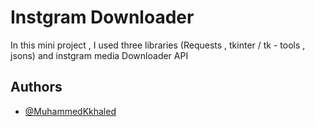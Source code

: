 # Instgram Downloader
In this mini project , I used three libraries (Requests , tkinter / tk - tools , jsons) and 
instgram media Downloader API 

## Authors

- [@MuhammedKkhaled](https://www.github.com/MuhammedKkhaled)
